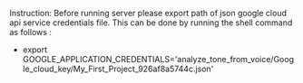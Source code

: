 Instruction:
Before running server please export path of json google cloud api service credentials file. This can be done by running the shell command as follows :
* export GOOGLE_APPLICATION_CREDENTIALS='analyze_tone_from_voice/Google_cloud_key/My_First_Project_926af8a5744c.json'